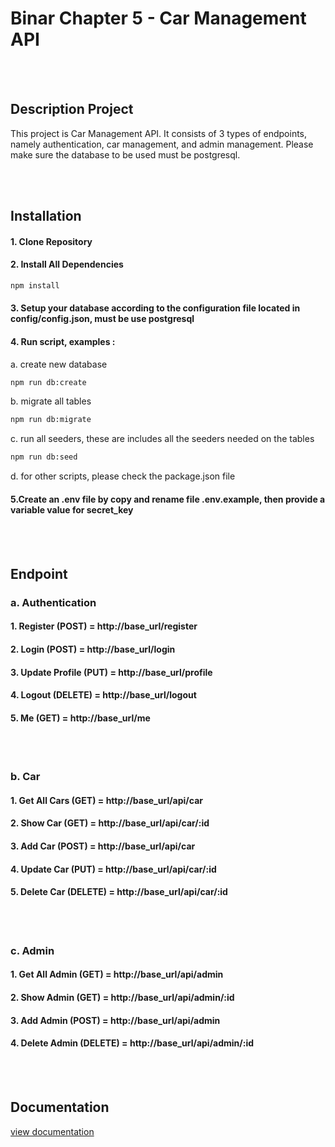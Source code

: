 # Binar Chapter 5 - Car Management API

<br><br>

## Description Project
This project is Car Management API. It consists of 3 types of endpoints, namely authentication, car management, and admin management. Please make sure the database to be used must be postgresql.

<br><br>

## Installation

  #### 1. Clone Repository
  #### 2. Install All Dependencies
   ```sh
   npm install
   ```
 #### 3. Setup your database according to the configuration file located in config/config.json, must be use postgresql

 #### 4. Run script, examples :
a. create new database
   ```sh
   npm run db:create
   ```
b. migrate all tables
   ```sh
   npm run db:migrate
   ```
c. run all seeders, these are includes all the seeders needed on the tables
   ```sh
   npm run db:seed
   ```
d. for other scripts, please check the package.json file

#### 5.Create an .env file by copy and rename file .env.example, then provide a variable value for secret_key

<br><br>

## Endpoint
### a. Authentication
#### 1. Register (POST) = http://base_url/register
#### 2. Login (POST) = http://base_url/login
#### 3. Update Profile (PUT) = http://base_url/profile
#### 4. Logout (DELETE) = http://base_url/logout
#### 5. Me (GET) = http://base_url/me

<br><br>

### b. Car
#### 1. Get All Cars (GET) = http://base_url/api/car
#### 2. Show Car (GET) = http://base_url/api/car/:id
#### 3. Add Car (POST) = http://base_url/api/car
#### 4. Update Car (PUT) = http://base_url/api/car/:id
#### 5. Delete Car (DELETE) = http://base_url/api/car/:id

<br><br>

### c. Admin
#### 1. Get All Admin (GET) = http://base_url/api/admin
#### 2. Show Admin (GET) = http://base_url/api/admin/:id
#### 3. Add Admin (POST) = http://base_url/api/admin
#### 4. Delete Admin (DELETE) = http://base_url/api/admin/:id

<br><br>

## Documentation
[view documentation](https://documenter.getpostman.com/view/19885257/2s93Y5NzbM#181dbe06-90d0-4a27-98e4-2e1343fd4b65)

